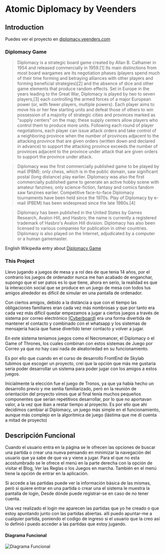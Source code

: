 # Atomic Diplomacy by Veenders

## Introduction

Puedes ver el proyecto en [diplomacy.veenders.com](https://diplomacy.veenders.com)

### Diplomacy Game

>Diplomacy is a strategic board game created by Allan B. Calhamer in 1954 and released commercially in 1959.[1] Its main distinctions from most board wargames are its negotiation phases (players spend much of their time forming and betraying alliances with other players and forming beneficial strategies)[2] and the absence of dice and other game elements that produce random effects. Set in Europe in the years leading to the Great War, Diplomacy is played by two to seven players,[3] each controlling the armed forces of a major European power (or, with fewer players, multiple powers). Each player aims to move his or her few starting units and defeat those of others to win possession of a majority of strategic cities and provinces marked as "supply centers" on the map; these supply centers allow players who control them to produce more units. Following each round of player negotiations, each player can issue attack orders and take control of a neighboring province when the number of provinces adjacent to the attacking province that are given orders (written down and declared in advance) to support the attacking province exceeds the number of provinces adjacent to the province under attack that are given orders to support the province under attack.

>Diplomacy was the first commercially published game to be played by mail (PBM); only chess, which is in the public domain, saw significant postal (long distance) play earlier. Diplomacy was also the first commercially published game to generate an active hobby scene with amateur fanzines; only science-fiction, fantasy and comics fandom saw fanzines earlier. Competitive face-to-face Diplomacy tournaments have been held since the 1970s. Play of Diplomacy by e-mail (PBEM) has been widespread since the late 1980s.[4]

>Diplomacy has been published in the United States by Games Research, Avalon Hill, and Hasbro; the name is currently a registered trademark of Hasbro's Avalon Hill division. Diplomacy has also been licensed to various companies for publication in other countries. Diplomacy is also played on the Internet, adjudicated by a computer or a human gamemaster.

English Wikipedia entry about [Diplomacy Game](https://en.wikipedia.org/wiki/Diplomacy_(game))

### This Project

Llevo jugando a juegos de mesa y a rol des de que tenia 14 años, por el contrario los juegos de ordenador nunca me han acabado de enganchar, supongo que el ser patos es lo que tiene, ahora en serio, la realidad es que la interacción social que se produce en un juego de mesa con todos tus amigos alrededor es difícil de simular en una pantalla de ordenador.

Con ciertos amigos, debido a la distància a que con el tiempo las obligaciones familiares eran cada vez más nombrosas y que por tanto era cada vez más difícil quedar empezamos a jugar a ciertos juegos a través de sistema por correo electrónico [(Cyberboard)](https://cyberboard.brainiac.com/) era una forma divertida de mantener el contacto y combinado con el whatsapp y los sistemas de mensajeria hacía que fuese divertido tener contacto y volver a jugar.

En este sistema teniamos juegos como el Necromancer, el Diplomacy o el Game of Thrones, los cuales combinan con estos sistemas de Juego por Correo ya que no hay casi nada de aleatoriedad en su funcionamiento.

Es por ello que cuando en el curso de desarrollo FrontEnd de Skylab tubimos que escoger un proyecto, crei que la opción que más me gustaria seria poder desarrollar un sistema para poder jugar con los amigos a estos juegos.

Inicialmente la elección fue el juego de Tronos, ya que ya había hecho un desarrollo previo y me sentia familiarizado, però en la reunión de orientación del proyecto vimos que al final tenía muchos pequeños componentes que serian repetitivos desarrollar, por lo que no aportavan valor, a la vez que iban a restar tiempo al proyecto. Es por ello que ahí decidimos cambiar al Diplomacy, un juego más simple en el funcionamiento, aunque más complejo en la algoritmica de juego (lástima que me di cuenta a mitad de proyecto)

## Descripción Funcional

Cuando el usuario entra en la pàgina se le ofrecen las opciones de buscar una partida o crear una nueva pensando en minimizar la navegación del usuario que ya sabe de que va y viene a jugar. Para el que no esta acostumbrado se le ofrece el menú en la parte derecha con la opción de visitar el Blog, Ver las Reglas o los Juegos en marcha. También en el menú tiene la opción de entrar en la aplicación.

Si accede a las partidas puede ver la información bàsica de las mismas, però si quiere entrar en una partida o crear una el sistema le muestra la pantalla de login, Desde dónde puede registrar-se en caso de no tener cuenta.

Una vez realizado el login me aparecen las partidas que yo he creado o que estoy apuntando junto con las partidas abiertas. allí puedo apuntar-me a cualquier partida, poniendo el codigo de ingreso si el usuario que la creo así lo definió i puedo acceder a las partidas que estoy jugando.

#### Diagrama Funcional
![Diagrama Funcional](https://github.com/Veenders/Veenders-React/blob/develop/Documentation/Functional_Diagram.png?raw=true)

